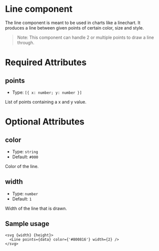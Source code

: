 # Line component

The line component is meant to be used in charts like a linechart. It produces a line between given points of certain color, size and style.

> Note: This component can handle 2 or multiple points to draw a line through.

# Required Attributes

## points

- Type: `[{ x: number; y: number }]`

List of points containing a x and y value.

# Optional Attributes

## color

- Type: `string`
- Default: `#000`

Color of the line.

## width

- Type: `number`
- Default: `1`

Width of the line that is drawn.

## Sample usage

```svelte
<svg {width} {height}>
  <Line points={data} color={'#800816'} width={2} />
</svg>
```
